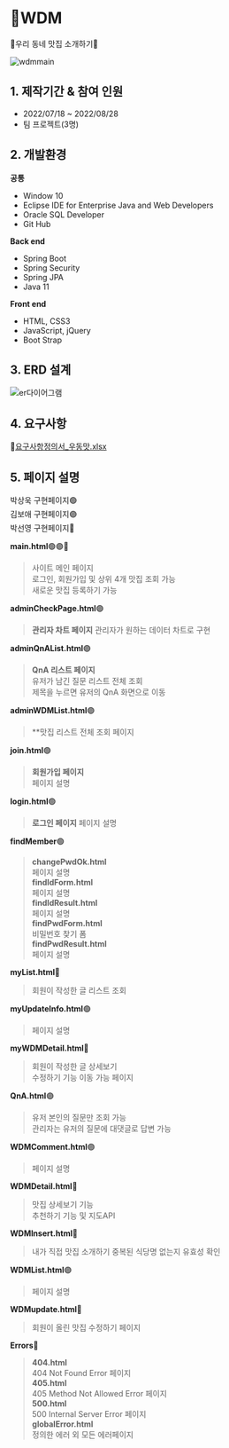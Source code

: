# 🍴WDM
🍖우리 동네 맛집 소개하기🍖



![wdmmain](https://user-images.githubusercontent.com/57398610/185555405-7d03336a-eb23-4609-b08f-81ac5aa23748.JPG)



## 1. 제작기간 & 참여 인원
- 2022/07/18 ~ 2022/08/28
- 팀 프로젝트(3명)

## 2. 개발환경
**공통**
- Window 10
- Eclipse IDE for Enterprise Java and Web Developers
- Oracle SQL Developer
- Git Hub

**Back end**
- Spring Boot
- Spring Security
- Spring JPA
- Java 11

**Front end**
- HTML, CSS3
- JavaScript, jQuery
- Boot Strap

## 3. ERD 설계

![er다이어그램](https://user-images.githubusercontent.com/57398610/185556219-f88b3fb3-563e-4b0a-b434-2f3c643bd600.JPG)


## 4. 요구사항
🔗[요구사항정의서_우동맛.xlsx](https://github.com/Rflower/WDM/files/9379629/_.xlsx)


## 5. 페이지 설명
박상욱 구현페이지🟢<br/>
김보애 구현페이지🟣<br/>
박선영 구현페이지🔴<br/>

**main.html**🟢🟣🔴<br/>
> 사이트 메인 페이지<br/>
> 로그인, 회원가입 및 상위 4개 맛집 조회 가능<br/>
> 새로운 맛집 등록하기 가능<br/>

**adminCheckPage.html**🟣<br/>
> **관리자 차트 페이지**
> 관리자가 원하는 데이터 차트로 구현<br/>

**adminQnAList.html**🟣<br/>
> **QnA 리스트 페이지**<br/>
> 유저가 남긴 질문 리스트 전체 조회<br/>
> 제목을 누르면 유저의 QnA 화면으로 이동<br/>

**adminWDMList.html**🟣<br/>
> **맛집 리스트 전체 조회 페이지<br/>

**join.html**🟢<br/>
>**회원가입 페이지**<br/>
>페이지 설명 <br/>

**login.html**🟢<br/>
>**로그인 페이지**
>페이지 설명<br/>

**findMember**🟢
>**changePwdOk.html**<br/>
> 페이지 설명<br/>
>**findIdForm.html**<br/>
> 페이지 설명<br/>
>**findIdResult.html**<br/>
> 페이지 설명<br/>
>**findPwdForm.html**<br/>
> 비밀번호 찾기 폼<br/>
>**findPwdResult.html**<br/>
> 페이지 설명<br/>

**myList.html**🔴<br/>
> 회원이 작성한 글 리스트 조회<br/>

**myUpdateInfo.html**🟢<br/>
>페이지 설명<br/>

**myWDMDetail.html**🔴<br/>
> 회원이 작성한 글 상세보기<br/>
> 수정하기 기능 이동 가능 페이지<br/>

**QnA.html**🟣<br/>
> 유저 본인의 질문만 조회 가능<br/>
> 관리자는 유저의 질문에 대댓글로 답변 가능<br/>

**WDMComment.html**🟣<br/>
>페이지 설명<br/>

**WDMDetail.html**🔴<br/>
> 맛집 상세보기 기능<br/>
> 추천하기 기능 및 지도API<br/>

**WDMInsert.html**🔴
> 내가 직접 맛집 소개하기
> 중복된 식당명 없는지 유효성 확인

**WDMList.html**🟣
> 페이지 설명

**WDMupdate.html**🔴
> 회원이 올린 맛집 수정하기 페이지

**Errors**🔴
>**404.html**<br/>
> 404 Not Found Error 페이지<br/>
>**405.html**<br/>
> 405 Method Not Allowed Error 페이지<br/>
>**500.html**<br/>
> 500 Internal Server Error 페이지<br/>
>**globalError.html**<br/>
> 정의한 에러 외 모든 에러페이지
